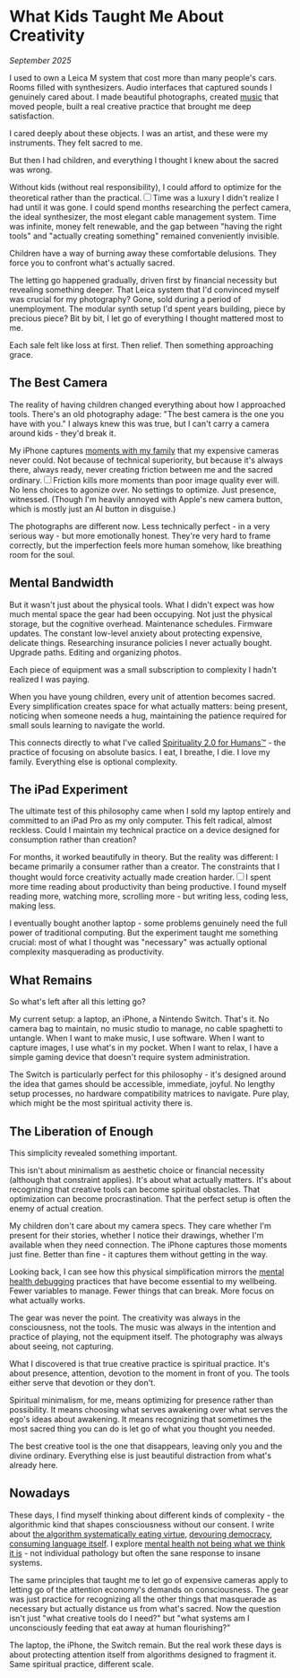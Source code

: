 # What Kids Taught Me About Creativity
*September 2025*

I used to own a Leica M system that cost more than many people's cars. Rooms filled with synthesizers. Audio interfaces that captured sounds I genuinely cared about. I made beautiful photographs, created [music](/music) that moved people, built a real creative practice that brought me deep satisfaction.

I cared deeply about these objects. I was an artist, and these were my instruments. They felt sacred to me.

But then I had children, and everything I thought I knew about the sacred was wrong.

Without kids (without real responsibility), I could afford to optimize for the theoretical rather than the practical.<label for="sn-time-luxury" class="margin-toggle sidenote-number"></label><input type="checkbox" id="sn-time-luxury" class="margin-toggle"/><span class="sidenote">Time was a luxury I didn't realize I had until it was gone.</span> I could spend months researching the perfect camera, the ideal synthesizer, the most elegant cable management system. Time was infinite, money felt renewable, and the gap between "having the right tools" and "actually creating something" remained conveniently invisible.

Children have a way of burning away these comfortable delusions. They force you to confront what's actually sacred.

The letting go happened gradually, driven first by financial necessity but revealing something deeper. That Leica system that I'd convinced myself was crucial for my photography? Gone, sold during a period of unemployment. The modular synth setup I'd spent years building, piece by precious piece? Bit by bit, I let go of everything I thought mattered most to me.

Each sale felt like loss at first. Then relief. Then something approaching grace.

## The Best Camera

The reality of having children changed everything about how I approached tools. There's an old photography adage: "The best camera is the one you have with you." I always knew this was true, but I can't carry a camera around kids - they'd break it.

My iPhone captures [moments with my family](/family) that my expensive cameras never could. Not because of technical superiority, but because it's always there, always ready, never creating friction between me and the sacred ordinary.<label for="sn-friction" class="margin-toggle sidenote-number"></label><input type="checkbox" id="sn-friction" class="margin-toggle"/><span class="sidenote">Friction kills more moments than poor image quality ever will.</span> No lens choices to agonize over. No settings to optimize. Just presence, witnessed. (Though I'm heavily annoyed with Apple's new camera button, which is mostly just an AI button in disguise.)

The photographs are different now. Less technically perfect - in a very serious way - but more emotionally honest. They're very hard to frame correctly, but the imperfection feels more human somehow, like breathing room for the soul.

## Mental Bandwidth

But it wasn't just about the physical tools. What I didn't expect was how much mental space the gear had been occupying. Not just the physical storage, but the cognitive overhead. Maintenance schedules. Firmware updates. The constant low-level anxiety about protecting expensive, delicate things. Researching insurance policies I never actually bought. Upgrade paths. Editing and organizing photos.

Each piece of equipment was a small subscription to complexity I hadn't realized I was paying.

When you have young children, every unit of attention becomes sacred. Every simplification creates space for what actually matters: being present, noticing when someone needs a hug, maintaining the patience required for small souls learning to navigate the world.

This connects directly to what I've called [Spirituality 2.0 for Humans™](/essays/2016-01-mentalhealtherror_an_exception_occurred) - the practice of focusing on absolute basics. I eat, I breathe, I die. I love my family. Everything else is optional complexity.

## The iPad Experiment

The ultimate test of this philosophy came when I sold my laptop entirely and committed to an iPad Pro as my only computer. This felt radical, almost reckless. Could I maintain my technical practice on a device designed for consumption rather than creation?

For months, it worked beautifully in theory. But the reality was different: I became primarily a consumer rather than a creator. The constraints that I thought would force creativity actually made creation harder.<label for="sn-ipad-honesty" class="margin-toggle sidenote-number"></label><input type="checkbox" id="sn-ipad-honesty" class="margin-toggle"/><span class="sidenote">I spent more time reading about productivity than being productive.</span> I found myself reading more, watching more, scrolling more - but writing less, coding less, making less.

I eventually bought another laptop - some problems genuinely need the full power of traditional computing. But the experiment taught me something crucial: most of what I thought was "necessary" was actually optional complexity masquerading as productivity.

## What Remains

So what's left after all this letting go?

My current setup: a laptop, an iPhone, a Nintendo Switch. That's it. No camera bag to maintain, no music studio to manage, no cable spaghetti to untangle. When I want to make music, I use software. When I want to capture images, I use what's in my pocket. When I want to relax, I have a simple gaming device that doesn't require system administration.

The Switch is particularly perfect for this philosophy - it's designed around the idea that games should be accessible, immediate, joyful. No lengthy setup processes, no hardware compatibility matrices to navigate. Pure play, which might be the most spiritual activity there is.

## The Liberation of Enough

This simplicity revealed something important.

This isn't about minimalism as aesthetic choice or financial necessity (although that constraint applies). It's about what actually matters. It's about recognizing that creative tools can become spiritual obstacles. That optimization can become procrastination. That the perfect setup is often the enemy of actual creation.

My children don't care about my camera specs. They care whether I'm present for their stories, whether I notice their drawings, whether I'm available when they need connection. The iPhone captures those moments just fine. Better than fine - it captures them without getting in the way.

Looking back, I can see how this physical simplification mirrors the [mental health debugging](/themes/mental-health-and-technology) practices that have become essential to my wellbeing. Fewer variables to manage. Fewer things that can break. More focus on what actually works.

The gear was never the point. The creativity was always in the consciousness, not the tools. The music was always in the intention and practice of playing, not the equipment itself. The photography was always about seeing, not capturing.

What I discovered is that true creative practice is spiritual practice. It's about presence, attention, devotion to the moment in front of you. The tools either serve that devotion or they don't.

Spiritual minimalism, for me, means optimizing for presence rather than possibility. It means choosing what serves awakening over what serves the ego's ideas about awakening. It means recognizing that sometimes the most sacred thing you can do is let go of what you thought you needed.

The best creative tool is the one that disappears, leaving only you and the divine ordinary. Everything else is just beautiful distraction from what's already here.

## Nowadays

These days, I find myself thinking about different kinds of complexity - the algorithmic kind that shapes consciousness without our consent. I write about [the algorithm systematically eating virtue](/essays/2025-08-26-the_algorithm_eats_virtue), [devouring democracy](/essays/2025-08-27-the_algorithm_eats_democracy), [consuming language itself](/essays/2025-08-27-the_algorithm_eats_language). I explore [mental health not being what we think it is](/essays/2025-09-01-mental_health_isnt_what_you_think_it_is) - not individual pathology but often the sane response to insane systems.

The same principles that taught me to let go of expensive cameras apply to letting go of the attention economy's demands on consciousness. The gear was just practice for recognizing all the other things that masquerade as necessary but actually distance us from what's sacred. Now the question isn't just "what creative tools do I need?" but "what systems am I unconsciously feeding that eat away at human flourishing?"

The laptop, the iPhone, the Switch remain. But the real work these days is about protecting attention itself from algorithms designed to fragment it. Same spiritual practice, different scale.
